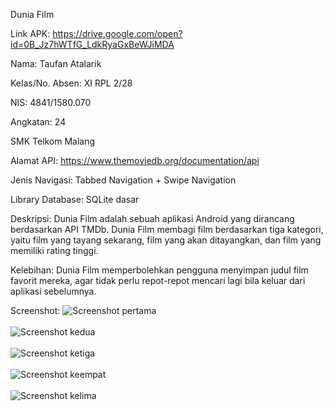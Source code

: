 Dunia Film

Link APK: https://drive.google.com/open?id=0B_Jz7hWTfG_LdkRyaGxBeWJiMDA

Nama: Taufan Atalarik

Kelas/No. Absen: XI RPL 2/28

NIS: 4841/1580.070

Angkatan: 24

SMK Telkom Malang

Alamat API: https://www.themoviedb.org/documentation/api

Jenis Navigasi: Tabbed Navigation + Swipe Navigation

Library Database: SQLite dasar

Deskripsi: Dunia Film adalah sebuah aplikasi Android yang dirancang berdasarkan API TMDb. Dunia Film membagi film berdasarkan tiga kategori,
yaitu film yang tayang sekarang, film yang akan ditayangkan, dan film yang memiliki rating tinggi.

Kelebihan: Dunia Film memperbolehkan pengguna menyimpan judul film favorit mereka, agar tidak perlu
repot-repot mencari lagi bila keluar dari aplikasi sebelumnya.

Screenshot:
![Screenshot pertama](https://s29.postimg.org/ohf8ml4l3/Screenshot_2017-06-13-15-56-16-355.jpg) <br> <br>
![Screenshot kedua](https://s29.postimg.org/64enc0u47/Screenshot_2017-06-13-15-56-19-910.jpg) <br> <br>
![Screenshot ketiga](https://s29.postimg.org/4qn0gpuuv/Screenshot_2017-06-13-15-56-25-727.jpg) <br> <br>
![Screenshot keempat](https://s29.postimg.org/634pilsaf/Screenshot_2017-06-13-15-56-44-425.jpg) <br> <br>
![Screenshot kelima](https://s29.postimg.org/lfogcmrg7/Screenshot_2017-06-13-15-57-18-661.jpg)
